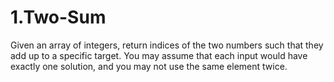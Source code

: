 # 1.Two-Sum
Given an array of integers, return indices of the two numbers such that they add up to a specific target.  You may assume that each input would have exactly one solution, and you may not use the same element twice.
